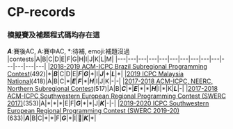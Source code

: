 # CP-records
### 模擬賽及補題程式碼均存在這

***A***:賽後AC, A:賽中AC, \*:待補, emoji:補題沒過
|contests|A|B|C|D|E|F|G|H|I|J|K|L|M|
|---|---|---|---|---|---|---|---|---|---|---|---|---|---|
|[2018-2019 ACM-ICPC Brazil Subregional Programming Contest](https://codeforces.com/gym/101908)(492)|\*|***B***|C|D|E|***F***|***G***|\*|I|***J***|\*|***L***|\*|
|[2019 ICPC Malaysia National](https://codeforces.com/gym/102219)(418)|A|B|C|\*|***E***|***F***|\*|***H***|I|J|K|-|-|
|[2017-2018 ACM-ICPC, NEERC, Northern Subregional Contest](https://codeforces.com/gym/101612)(517)|A|B|***C***|\*|***E***|\*|\*|***H***|I|\*|K|***L***|-|
|[2017-2018 ACM-ICPC Southwestern European Regional Programming Contest (SWERC 2017)](https://codeforces.com/gym/101635)(353)|A|\*|\*|\*|E|F|***G***|\*|\*|J|***K***|-|-|
|[2019-2020 ICPC Southwestern European Regional Programming Contest (SWERC 2019-20)](https://codeforces.com/gym/102501)(633)|***A***|B|C|\*|\*|F|***G***|\*|I|🖕|***K***|\*|
